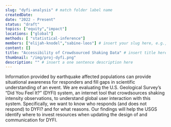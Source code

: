 ```yaml
---
slug: "dyfi-analysis" # match folder label name
createdDate:
date: "2022 - Present"
status: "draft"
topics: ["equity","impact"]
locations: ["global"]
methods: [ "statistical-inference"]
members: ["elijah-knodel","sabine-loos"] # insert your slug here, e.g., "sabine-loos"
content: []
title: "Accessibility of Crowdsourced Shaking Data" # insert title here
thumbnail: "/img/proj-dyfi.png"
description: "" # insert a one sentence description here
---
```


Information provided by earthquake affected populations can provide situational awareness for responders and fill gaps in scientific understanding of an event. We are evaluating the U.S. Geological Survey’s “Did You Feel It?” (DYFI) system, an internet tool that crowdsources shaking intensity observations, to understand global user interaction with this system. Specifically, we want to know who responds (and does not respond) to DYFI? and for what reasons. Our findings will help the USGS identify where to invest resources when updating the design of and communication for DYFI.